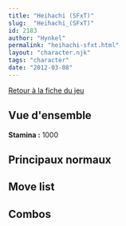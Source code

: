 ```yaml
---
title: "Heihachi (SFxT)"
slug:  "Heihachi_(SFxT)"
id: 2183
author: "Hynkel"
permalink: "heihachi-sfxt.html"
layout: "character.njk"
tags: "character"
date: "2012-03-08"
---
```


[Retour à la fiche du jeu](Street_Fighter_x_Tekken "wikilink")

## Vue d'ensemble

**Stamina :** 1000

## Principaux normaux

## Move list

## Combos
